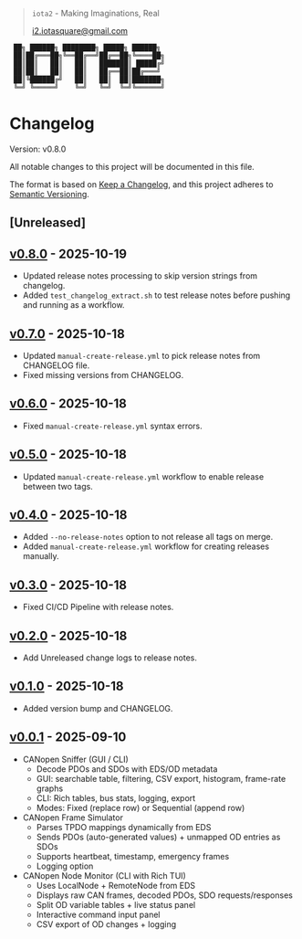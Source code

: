 > `iota2` - Making Imaginations, Real
>
> <i2.iotasquare@gmail.com>


```
 ██╗ ██████╗ ████████╗ █████╗ ██████╗
 ██║██╔═══██╗╚══██╔══╝██╔══██╗╚════██╗
 ██║██║   ██║   ██║   ███████║ █████╔╝
 ██║██║   ██║   ██║   ██╔══██║██╔═══╝
 ██║╚██████╔╝   ██║   ██║  ██║███████╗
 ╚═╝ ╚═════╝    ╚═╝   ╚═╝  ╚═╝╚══════╝
```

# Changelog

Version: <!-- VERSION:START -->v0.8.0<!-- VERSION:END -->

All notable changes to this project will be documented in this file.

The format is based on [Keep a Changelog](https://keepachangelog.com/en/1.0.0/), and this project adheres to [Semantic Versioning](https://semver.org/spec/v2.0.0.html).

## [Unreleased]

## [v0.8.0] - 2025-10-19

- Updated release notes processing to skip version strings from changelog.
- Added `test_changelog_extract.sh` to test release notes before pushing and running as a workflow.

## [v0.7.0] - 2025-10-18

- Updated `manual-create-release.yml` to pick release notes from CHANGELOG file.
- Fixed missing versions from CHANGELOG.

## [v0.6.0] - 2025-10-18

- Fixed `manual-create-release.yml` syntax errors.

## [v0.5.0] - 2025-10-18

- Updated `manual-create-release.yml` workflow to enable release between two tags.

## [v0.4.0] - 2025-10-18

- Added `--no-release-notes` option to not release all tags on merge.
- Added `manual-create-release.yml` workflow for creating releases manually.

## [v0.3.0] - 2025-10-18

- Fixed CI/CD Pipeline with release notes.

## [v0.2.0] - 2025-10-18

- Add Unreleased change logs to release notes.

## [v0.1.0] - 2025-10-18

- Added version bump and CHANGELOG.

## [v0.0.1] - 2025-09-10

- CANopen Sniffer (GUI / CLI)
    - Decode PDOs and SDOs with EDS/OD metadata
    - GUI: searchable table, filtering, CSV export, histogram, frame-rate graphs
    - CLI: Rich tables, bus stats, logging, export
    - Modes: Fixed (replace row) or Sequential (append row)
- CANopen Frame Simulator
    - Parses TPDO mappings dynamically from EDS
    - Sends PDOs (auto-generated values) + unmapped OD entries as SDOs
    - Supports heartbeat, timestamp, emergency frames
    - Logging option
- CANopen Node Monitor (CLI with Rich TUI)
    - Uses LocalNode + RemoteNode from EDS
    - Displays raw CAN frames, decoded PDOs, SDO requests/responses
    - Split OD variable tables + live status panel
    - Interactive command input panel
    - CSV export of OD changes + logging

[v0.8.0]: https://github.com/iota2/CANopen-tools-suite/compare/v0.7.0...v0.8.0
[v0.7.0]: https://github.com/iota2/CANopen-tools-suite/compare/v0.6.0...v0.7.0
[v0.6.0]: https://github.com/iota2/CANopen-tools-suite/compare/v0.5.0...v0.6.0
[v0.5.0]: https://github.com/iota2/CANopen-tools-suite/compare/v0.4.0...v0.5.0
[v0.4.0]: https://github.com/iota2/CANopen-tools-suite/compare/v0.3.0...v0.4.0
[v0.3.0]: https://github.com/iota2/CANopen-tools-suite/compare/v0.2.0...v0.3.0
[v0.2.0]: https://github.com/iota2/CANopen-tools-suite/compare/v0.1.0...v0.2.0
[v0.1.0]: https://github.com/iota2/CANopen-tools-suite/compare/v0.0.1...v0.1.0
[v0.0.1]: https://github.com/iota2/CANopen-tools-suite/tree/v0.0.1
